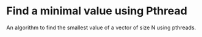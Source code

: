 # Find a minimal value using Pthread

An algorithm to find the smallest value of a vector of size N using pthreads.
